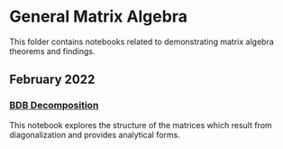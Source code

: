 # General Matrix Algebra
This folder contains notebooks related to demonstrating matrix algebra theorems and findings.

## February 2022

### [BDB Decomposition](https://github.com/jbrightuniverse/strategic_influencer_of_naive_agents/blob/main/general_matrix_algebra/bdb_decomposition.html)
This notebook explores the structure of the matrices which result from diagonalization and provides analytical forms.
